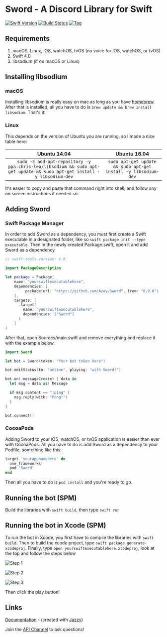 # Sword - A Discord Library for Swift

[![Swift Version](https://img.shields.io/badge/Swift-4.0-orange.svg?style=flat-square)](https://swift.org) [![Build Status](https://img.shields.io/travis/Azoy/Sword/master.svg?style=flat-square)](https://travis-ci.org/Azoy/Sword) [![Tag](https://img.shields.io/github/tag/Azoy/Sword.svg?style=flat-square&label=release&colorB=)](https://github.com/Azoy/Sword/releases)

## Requirements
1. macOS, Linux, iOS, watchOS, tvOS (no voice for iOS, watchOS, or tvOS)
2. Swift 4.0
3. libsodium (if on macOS or Linux)

## Installing libsodium
### macOS
Installing libsodium is really easy on mac as long as you have [homebrew](https://brew.sh). After that is installed, all you have to do is `brew update && brew install libsodium`. That's it!

### Linux
This depends on the version of Ubuntu you are running, so I made a nice table here:

| Ubuntu 14.04 | Ubuntu 16.04 |
|:-----------------------------------------------------------------------------------------------------------------------:|:-----------------------------------------------------------:|
| `sudo -E add-apt-repository -y ppa:chris-lea/libsodium && sudo apt-get update && sudo apt-get install -y libsodium-dev` | `sudo apt-get update && sudo apt-get install -y libsodium-dev` |

It's easier to copy and paste that command right into shell, and follow any on screen instructions if needed so.

## Adding Sword
### Swift Package Manager
In order to add Sword as a dependency, you must first create a Swift executable in a designated folder, like so `swift package init --type executable`. Then in the newly created Package.swift, open it and add Sword as a dependency

```swift
// swift-tools-version: 4.0

import PackageDescription

let package = Package(
    name: "yourswiftexecutablehere",
    dependencies: [
        .package(url: "https://github.com/Azoy/Sword", from: "0.9.0")
    ],
    targets: [
      .target(
        name: "yourswiftexecutablehere",
        dependencies: ["Sword"]
      )
    ]
)
```

After that, open Sources/main.swift and remove everything and replace it with the example below.

```swift
import Sword

let bot = Sword(token: "Your bot token here")

bot.editStatus(to: "online", playing: "with Sword!")

bot.on(.messageCreate) { data in
  let msg = data as! Message

  if msg.content == "!ping" {
    msg.reply(with: "Pong!")
  }
}

bot.connect()
```

### CocoaPods
Adding Sword to your iOS, watchOS, or tvOS application is easier than ever with CocoaPods. All you have to do is add Sword as a dependency to your Podfile, something like this:

```ruby
target 'yourappnamehere' do
  use_frameworks!
  pod 'Sword'
end
```

Then all you have to do is `pod install` and you're ready to go.

## Running the bot (SPM)
Build the libraries with `swift build`, then type `swift run`

## Running the bot in Xcode (SPM)
To run the bot in Xcode, you first have to compile the libraries with `swift build`. Then to build the xcode project, type `swift package generate-xcodeproj`. Finally, type `open yourswiftexecutablehere.xcodeproj`, look at the top and follow the steps below

![Step 1](images/step1.png)

![Step 2](images/step2.png)

![Step 3](images/step3.png)

Then click the play button!

## Links
[Documentation](http://sword.azoy.me) - (created with [Jazzy](https://github.com/Realm/Jazzy))

Join the [API Channel](https://discord.gg/99a3xNk) to ask questions!
